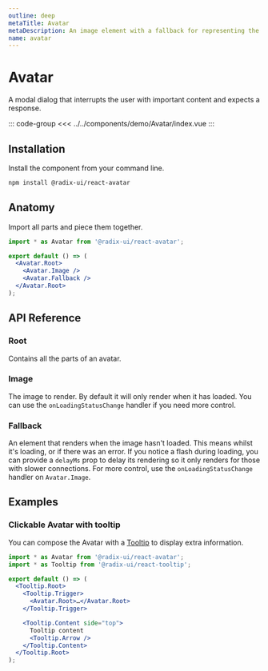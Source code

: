 ```yaml
---
outline: deep
metaTitle: Avatar
metaDescription: An image element with a fallback for representing the user.
name: avatar
---
```


<script setup>
import Description from '../../components/Description.vue'
import HeroContainer from '../../components/HeroContainer.vue'
import DemoAvatar from '../../components/demo/Avatar/index.vue'
import HeroCodeGroup from '../../components/HeroCodeGroup.vue'
import Highlights from '../../components/Highlights.vue'
</script>

# Avatar

<Description>
A modal dialog that interrupts the user with important content and expects a
response.
</Description>

<HeroContainer>
<DemoAvatar />
</HeroContainer>

::: code-group
<<< ../../components/demo/Avatar/index.vue
:::

<Highlights
  :features="[
    'Automatic and manual control over when the image renders.',
    'Fallback part accepts any children.',
    'Optionally delay fallback rendering to avoid content flashing.',
  ]"
/>

## Installation

Install the component from your command line.

```bash
npm install @radix-ui/react-avatar
```

## Anatomy

Import all parts and piece them together.

```jsx
import * as Avatar from '@radix-ui/react-avatar';

export default () => (
  <Avatar.Root>
    <Avatar.Image />
    <Avatar.Fallback />
  </Avatar.Root>
);
```

## API Reference

### Root

Contains all the parts of an avatar.

<!--
<PropsTable
  data={[
    {
      name: 'asChild',
      required: false,
      type: 'boolean',
      default: 'false',
      description: (
        <>
          Change the default rendered element for the one passed as a child,
          merging their props and behavior.
          <br />
          <br />
          Read our <a href="../guides/composition">Composition</a> guide for more
          details.
        </>
      ),
    },
  ]}
/>
-->

### Image

The image to render. By default it will only render when it has loaded. You can use the `onLoadingStatusChange` handler if you need more control.

<!--
<PropsTable
  data={[
    {
      name: 'asChild',
      required: false,
      type: 'boolean',
      default: 'false',
      description: (
        <>
          Change the default rendered element for the one passed as a child,
          merging their props and behavior.
          <br />
          <br />
          Read our <a href="../guides/composition">Composition</a> guide for more
          details.
        </>
      ),
    },
    {
      name: 'onLoadingStatusChange',
      type: '(status: "idle" | "loading" | "loaded" | "error") => void',
      typeSimple: 'function',
      description:
        'A callback providing information about the loading status of the image. This is useful in case you want to control more precisely what to render as the image is loading.',
    },
  ]}
/>
-->

### Fallback

An element that renders when the image hasn't loaded. This means whilst it's loading, or if there was an error. If you notice a flash during loading, you can provide a `delayMs` prop to delay its rendering so it only renders for those with slower connections. For more control, use the `onLoadingStatusChange` handler on `Avatar.Image`.

<!--
<PropsTable
  data={[
    {
      name: 'asChild',
      required: false,
      type: 'boolean',
      default: 'false',
      description: (
        <>
          Change the default rendered element for the one passed as a child,
          merging their props and behavior.
          <br />
          <br />
          Read our <a href="../guides/composition">Composition</a> guide for more
          details.
        </>
      ),
    },
    {
      name: 'delayMs',
      type: 'number',
      description:
        'Useful for delaying rendering so it only appears for those with slower connections.',
    },
  ]}
/>
-->

## Examples

### Clickable Avatar with tooltip

You can compose the Avatar with a [Tooltip](/components/tooltip) to display extra information.

```jsx line=2,5,6,8,10-14
import * as Avatar from '@radix-ui/react-avatar';
import * as Tooltip from '@radix-ui/react-tooltip';

export default () => (
  <Tooltip.Root>
    <Tooltip.Trigger>
      <Avatar.Root>…</Avatar.Root>
    </Tooltip.Trigger>

    <Tooltip.Content side="top">
      Tooltip content
      <Tooltip.Arrow />
    </Tooltip.Content>
  </Tooltip.Root>
);
```